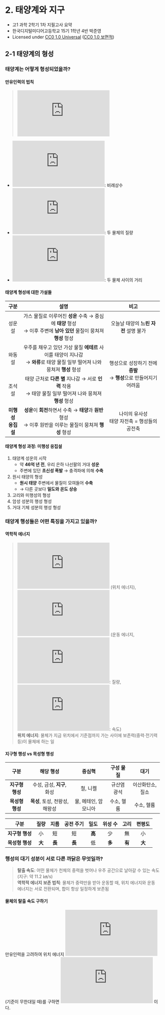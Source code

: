 # 2. 태양계와 지구
* 고1 과학 2학기 1차 지필고사 요약  
* 한국디지털미디어고등학교 15기 1학년 4반 박준영
* Licensed under [CC0 1.0 Universal](https://creativecommons.org/publicdomain/zero/1.0/) ([CC0 1.0 보편적](https://creativecommons.org/publicdomain/zero/1.0/deed.ko))

## 2-1 태양계의 형성

### 태양계는 어떻게 형성되었을까?

#### 만유인력의 법칙

> ![F=Gm₁m₂/r²](https://latex.codecogs.com/png.latex?%5Clarge%20F%3D%5Cfrac%7BGm_1m_2%7D%7Br%5E2%7D)

* ![G](https://latex.codecogs.com/png.latex?G): 비례상수
* ![m₁,m₂](https://latex.codecogs.com/png.latex?m_1%2Cm_2): 두 물체의 질량
* ![r](https://latex.codecogs.com/png.latex?r): 두 물체 사이의 거리

#### 태양계 형성에 대한 가설들

<table>
    <thead><tr>
        <th align="center">구분</th>
        <th align="center">설명</th>
        <th align="center">비고</th>
    </tr></thead>
    <tbody>
        <tr>
            <td align="center">성운설</td>
            <td align="center">
                가스 물질로 이루어진 <strong>성운</strong> 수축 → 중심에 <strong>태양</strong> 형성<br>
                → 이후 주변에 <strong>남아 있던</strong> 물질이 뭉쳐져 <strong>행성</strong> 형성
            </td>
            <td align="center">오늘날 태양의 <strong>느린 자전</strong> 설명 불가</td>
        </tr>
        <tr>
            <td align="center">와동설</td>
            <td align="center">
                우주를 채우고 있던 가상 물질 <strong>에테르</strong> 사이를 태양이 지나감<br>
                → <strong>와류</strong>로 태양 물질 일부 떨어져 나와 뭉쳐져 <strong>행성</strong> 형성
            </td>
            <td align="center" rowspan="2">
                행성으로 성장하기 전에 <strong>증발</strong><br>
                → <strong>행성</strong>으로 만들어지기 어려움
            </td>
        </tr>
        <tr>
            <td align="center">조석설</td>
            <td align="center">
                태양 근처로 <strong>다른 별</strong> 지나감 → 서로 <strong>인력</strong> 작용<br>
                → 태양 물질 일부 떨어져 나와 뭉쳐져 <strong>행성</strong> 형성
            </td>
        </tr>
        <tr>
            <td align="center"><strong>미행성<br>응집설</strong></td>
            <td align="center">
                <strong>성운</strong>이 <strong>회전</strong>하면서 수축 → <strong>태양</strong>과 <strong>원반</strong> 형성<br>
                → 이후 원반을 이루는 물질이 뭉쳐져 <strong>행성</strong> 형성
            </td>
            <td align="center">
                나이의 유사성<br>
                태양 자전축 = 행성들의 공전축
            </td>
        </tr>
    </tbody>
</table>

#### 태양계 형성 과정: 미행성 응집설
1. 태양계 성운의 시작
    - 약 **46억 년 전**, 우리 은하 나선팔의 거대 **성운**
    - 주변에 있던 **초신성 폭발** → 충격파에 의해 **수축**
2. 원시 태양의 형성
    - **원시 태양** 주변에서 물질이 모여들어 **수축**
    - → 다른 곳보다 **밀도와 온도 상승**
3. 고리와 미행성의 형성
4. 암성 성분의 행성 형성
5. 거대 기체 성분의 행성 형성

### 태양계 행성들은 어떤 특징을 가지고 있을까?

#### 역학적 에너지
> ![Ep=mgh](https://latex.codecogs.com/png.latex?%5Cinline%20%5Clarge%20E_p%3Dmgh) (위치 에너지), ![Ek=½mv²](https://latex.codecogs.com/png.latex?%5Cinline%20%5Clarge%20E_k%3D%5Cfrac%7B1%7D%7B2%7Dmv%5E2) (운동 에너지, ![m](https://latex.codecogs.com/png.latex?m): 질량, ![v](https://latex.codecogs.com/png.latex?v): 속도)  
> **위치 에너지**: 물체가 지금 위치에서 기준점까지 가는 사이에 보존력(중력·전기력 등)이 물체에 하는 일

#### 지구형 행성 vs 목성형 행성
| 구분 | 해당 행성 | 중심핵 | 구성 물질 | 대기 |
| :------: | :-------: |:-------: | :-------: | :-------: |
| **지구형 행성** | 수성, 금성, **지구**, 화성 | 철, 니켈 | 규산염 광석 | 이산화탄소, 질소 |
| **목성형 행성** | **목성**, 토성, 천왕성, 해왕성 | 물, 메테인, 암모니아 | 수소, 헬륨 | 수소, 헬륨 |

| 구분 | 질량 | 지름 | 공전 주기 | 밀도 | 위성 수 | 고리 | 편평도 |
| :------: | :-: | :-: | :-: | :-: | :-: | :-: | :-: |
| **지구형 행성** | 小 | 短 | 短 | **高** | 少 | 無 | 小 |
| **목성형 행성** | **大** | **長** | **長** | 低 | **多** | **有** | **大** |

### 행성의 대기 성분이 서로 다른 까닭은 무엇일까?
> **탈출 속도**: 어떤 물체가 천체의 중력을 벗어나 우주 공간으로 날아갈 수 있는 속도 (지구: 약 11.2 ㎞/s)  
> **역학적 에너지 보존 법칙**: 물체가 중력만을 받아 운동할 때, 위치 에너지와 운동 에너지는 서로 전환되며, 합이 항상 일정하게 보존됨

#### 물체의 탈출 속도 구하기
만유인력을 고려하여 위치 에너지 ![Ep](https://latex.codecogs.com/png.latex?%5Cinline%20E_p) (기준이 무한대일 때)를 구하면 ![Ep=-GMm/r](https://latex.codecogs.com/png.latex?%5Cinline%20%5Clarge%20E_p%20%3D%20-%5Cfrac%7BGMm%7D%7Br%7D) 이다.

<!-- TODO -->
